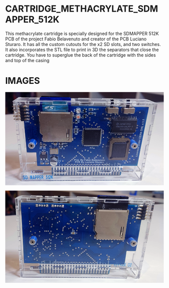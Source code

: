 # CARTRIDGE_METHACRYLATE_SDMAPPER_512K

This methacrylate cartridge is specially designed for the SDMAPPER 512K PCB of the project Fabio Belavenuto and creator of the PCB Luciano Sturaro. It has all the custom cutouts for the x2 SD slots, and two switches. It also incorporates the STL file to print in 3D the separators that close the cartridge. You have to superglue the back of the cartridge with the sides and top of the casing

# IMAGES

![Alt text](https://github.com/capsule5000/CARTRIDGE_METHACRYLATE_SDMAPPER_512K/blob/main/Images/front_SDMAPPER512K.png)

![Alt text](https://github.com/capsule5000/CARTRIDGE_METHACRYLATE_SDMAPPER_512K/blob/main/Images/rear_SDMAPPER512K.png)
